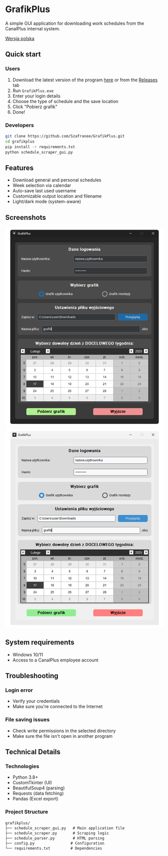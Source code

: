 # GrafikPlus

A simple GUI application for downloading work schedules from the CanalPlus internal system.

[Wersja polska](README.md)

## Quick start

### Users
1. Download the latest version of the program [here](https://github.com/Szafranee/GrafikPlus/releases/download/v1.2.0/GrafikPlus-v1.2.0.exe) or from the [Releases](../../releases) tab
2. Run `GrafikPlus.exe`
3. Enter your login details 
4. Choose the type of schedule and the save location 
5. Click "Pobierz grafik"
6. Done!

### Developers
```bash
git clone https://github.com/Szafranee/GrafikPlus.git
cd grafikplus
pip install -r requirements.txt
python schedule_scraper_gui.py
```

## Features
- Download general and personal schedules
- Week selection via calendar
- Auto-save last used username
- Customizable output location and filename
- Light/dark mode (system-aware)

## Screenshots
![GrafikPlus Dark Mode](https://raw.githubusercontent.com/Szafranee/GrafikPlus/refs/heads/main/img/dark_mode.png)
![GrafikPlus Light Mode](https://raw.githubusercontent.com/Szafranee/GrafikPlus/refs/heads/main/img/light_mode.png)

## System requirements
- Windows 10/11
- Access to a CanalPlus employee account

## Troubleshooting

### Login error
- Verify your credentials
- Make sure you're connected to the Internet

### File saving issues
- Check write permissions in the selected directory
- Make sure the file isn't open in another program

## Technical Details

### Technologies
- Python 3.8+
- CustomTkinter (UI)
- BeautifulSoup4 (parsing)
- Requests (data fetching)
- Pandas (Excel export)

### Project Structure
```
grafikplus/
├── schedule_scraper_gui.py   # Main application file
├── schedule_scraper.py       # Scraping logic
├── schedule_parser.py        # HTML parsing
├── config.py                # Configuration
└── requirements.txt         # Dependencies
```